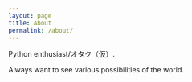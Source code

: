 ```yaml
---
layout: page
title: About
permalink: /about/
---
```


Python enthusiast/オタク（仮）.

Always want to see various possibilities of the world.
